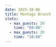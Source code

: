 ```yaml
---
date: 2025-10-06
title: Montags Brunch
slots:
  - max_guests: 20
    time: "09:00"
  - max_guests: 20
    time: "10:00"
---
```

